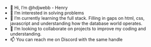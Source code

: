 - 👋 Hi, I’m @hdjwebb - Henry
- 👀 I’m interested in solving problems
- 🌱 I’m currently learning the full stack. Filling in gaps on html, css, javascript and understanding how the database world operates.
- 💞️ I’m looking to collaborate on projects to improve my coding and understanding.
- 📫 You can reach me on Discord with the same handle

<!---
hdjwebb/hdjwebb is a ✨ special ✨ repository because its `README.md` (this file) appears on your GitHub profile.
You can click the Preview link to take a look at your changes.
--->

